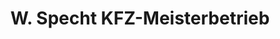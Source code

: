 ---
title: "W. Specht KFZ-Meisterbetrieb"
url: /bad-salzungen/w-specht-kfz-meisterbetrieb/
shop: Autowerkstatt
---